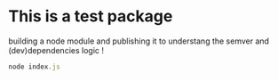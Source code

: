# This is a test package
building a node module and publishing it to understang the semver and (dev)dependencies logic !

```js
node index.js
```
